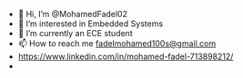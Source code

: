- 👋 Hi, I’m @MohamedFadel02
- 👀 I’m interested in Embedded Systems
- 🌱 I’m currently an ECE student
- 📫 How to reach me fadelmohamed100s@gmail.com
- https://www.linkedin.com/in/mohamed-fadel-713898212/
- 

<!---
MohamedFadel02/MohamedFadel02 is a ✨ special ✨ repository because its `README.md` (this file) appears on your GitHub profile.
You can click the Preview link to take a look at your changes.
--->
